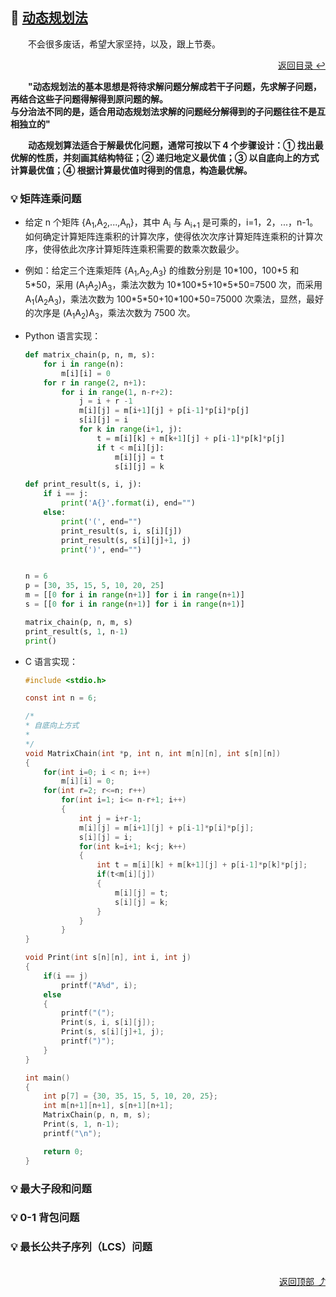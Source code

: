 ## 💬 [动态规划法](#welcome)

&emsp;&emsp;不会很多废话，希望大家坚持，以及，跟上节奏。

<div align="right">
    <a href="../README.md#-目录">返回目录 ↩</a>
</div>

&emsp;&emsp;**"动态规划法的基本思想是将待求解问题分解成若干子问题，先求解子问题，再结合这些子问题得解得到原问题的解。<br>与分治法不同的是，适合用动态规划法求解的问题经分解得到的子问题往往不是互相独立的"**

&emsp;&emsp;**动态规划算法适合于解最优化问题，通常可按以下 4 个步骤设计：① 找出最优解的性质，并刻画其结构特征；② 递归地定义最优值；③ 以自底向上的方式计算最优值；④ 根据计算最优值时得到的信息，构造最优解。**

### 💡 矩阵连乘问题

+ 给定 n 个矩阵 {A<sub>1</sub>,A<sub>2</sub>,...,A<sub>n</sub>}，其中 A<sub>i</sub> 与 A<sub>i+1</sub> 是可乘的，i=1，2，...，n-1。如何确定计算矩阵连乘积的计算次序，使得依次次序计算矩阵连乘积的计算次序，使得依此次序计算矩阵连乘积需要的数乘次数最少。

+ 例如：给定三个连乘矩阵 {A<sub>1</sub>,A<sub>2</sub>,A<sub>3</sub>} 的维数分别是 10\*100，100\*5 和 5\*50，采用 (A<sub>1</sub>A<sub>2</sub>)A<sub>3</sub>，乘法次数为 10\*100\*5+10\*5\*50=7500 次，而采用 A<sub>1</sub>(A<sub>2</sub>A<sub>3</sub>)，乘法次数为 100\*5\*50+10\*100\*50=75000 次乘法，显然，最好的次序是 (A<sub>1</sub>A<sub>2</sub>)A<sub>3</sub>，乘法次数为 7500 次。

+ Python 语言实现：

    ```python
    def matrix_chain(p, n, m, s):
        for i in range(n):
            m[i][i] = 0
        for r in range(2, n+1):
            for i in range(1, n-r+2):
                j = i + r -1
                m[i][j] = m[i+1][j] + p[i-1]*p[i]*p[j]
                s[i][j] = i
                for k in range(i+1, j):
                    t = m[i][k] + m[k+1][j] + p[i-1]*p[k]*p[j]
                    if t < m[i][j]:
                        m[i][j] = t
                        s[i][j] = k

    def print_result(s, i, j):
        if i == j:
            print('A{}'.format(i), end="")
        else:
            print('(', end="")
            print_result(s, i, s[i][j])
            print_result(s, s[i][j]+1, j)
            print(')', end="")


    n = 6
    p = [30, 35, 15, 5, 10, 20, 25]
    m = [[0 for i in range(n+1)] for i in range(n+1)]
    s = [[0 for i in range(n+1)] for i in range(n+1)]

    matrix_chain(p, n, m, s)
    print_result(s, 1, n-1)
    print()
    ```

+ C 语言实现：

    ```c
    #include <stdio.h>

    const int n = 6;

    /*
    * 自底向上方式
    * 
    */
    void MatrixChain(int *p, int n, int m[n][n], int s[n][n])
    {
        for(int i=0; i < n; i++)
            m[i][i] = 0;
        for(int r=2; r<=n; r++)
            for(int i=1; i<= n-r+1; i++)
            {
                int j = i+r-1;
                m[i][j] = m[i+1][j] + p[i-1]*p[i]*p[j];
                s[i][j] = i;
                for(int k=i+1; k<j; k++)
                {
                    int t = m[i][k] + m[k+1][j] + p[i-1]*p[k]*p[j];
                    if(t<m[i][j])
                    {
                        m[i][j] = t;
                        s[i][j] = k;
                    }
                }
            }
    }

    void Print(int s[n][n], int i, int j)
    {
        if(i == j)
            printf("A%d", i);
        else
        {
            printf("(");
            Print(s, i, s[i][j]);
            Print(s, s[i][j]+1, j);
            printf(")");
        }
    }

    int main()
    {
        int p[7] = {30, 35, 15, 5, 10, 20, 25};
        int m[n+1][n+1], s[n+1][n+1];
        MatrixChain(p, n, m, s);
        Print(s, 1, n-1);
        printf("\n");

        return 0;
    }
    ```

### 💡 最大子段和问题

### 💡 0-1 背包问题

### 💡 最长公共子序列（LCS）问题

<br>
<div align="right">
    <a href="#-动态规划法">返回顶部 ⤴</a>
</div>